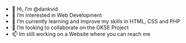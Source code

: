 - 👋 Hi, I’m @dankvid
- 👀 I’m interested in Web Development
- 🌱 I’m currently learning and improve my skills in HTML, CSS and PHP
- 💞️ I’m looking to collaborate on the GKSE Project
- 📫 Im still working on a Website where you can reach me 

<!---
dankvid/dankvid is a ✨ special ✨ repository because its `README.md` (this file) appears on your GitHub profile.
You can click the Preview link to take a look at your changes.
--->
